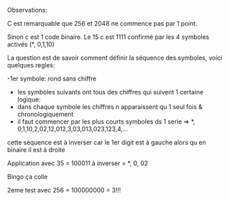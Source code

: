 Observations:

C est remarquable que 256 et 2048 ne commence pas par 1 point.

Sinon c est 1 code binaire. Le 15 c est 1111 confirmé par les 4 symboles activés (*, 0,1,10)

La question est de savoir comment définir la séquence des symboles, voici quelques regles:

-1er symbole: rond sans chiffre
- les symboles suivants ont tous des chiffres qui suivent 1 certaine logique:
 - dans chaque symbole les chiffres n apparaissent qu 1 seul fois & chronologiquement
 - il faut commencer par les plus courts symboles ds 1 serie
 => *, 0,1,10,2,02,12,012,3,03,013,023,123,4,...

cette séquence est à inverser car le 1er digit est à gauche alors qu en binaire il est à droite

Application avec 35 = 100011 à inverser = *, 0, 02 

Bingo ça colle

2eme test avec 256 = 100000000 = 3!!! 
